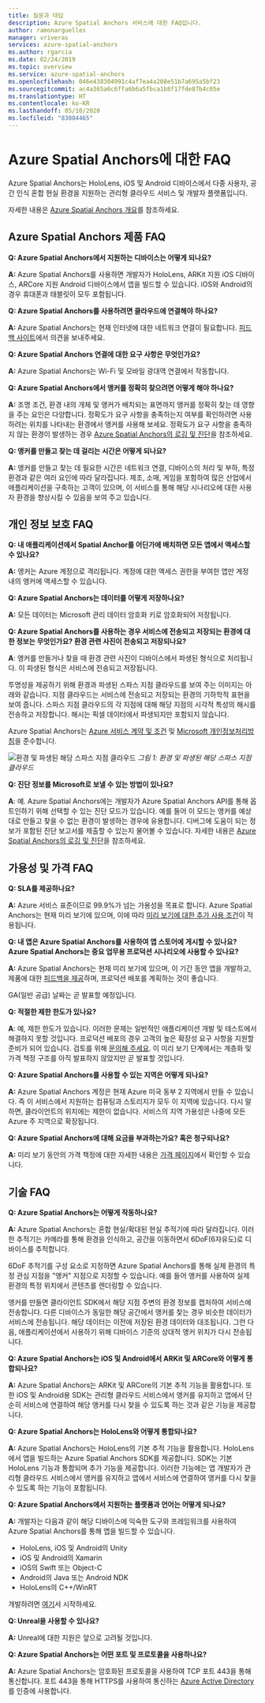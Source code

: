 ```yaml
---
title: 질문과 대답
description: Azure Spatial Anchors 서비스에 대한 FAQ입니다.
author: ramonarguelles
manager: vriveras
services: azure-spatial-anchors
ms.author: rgarcia
ms.date: 02/24/2019
ms.topic: overview
ms.service: azure-spatial-anchors
ms.openlocfilehash: 046e438304991c4af7ea4a208e51b7a695a5bf23
ms.sourcegitcommit: ac4a365a6c6ffa6b6a5fbca1b8f17fde87b4c05e
ms.translationtype: HT
ms.contentlocale: ko-KR
ms.lasthandoff: 05/10/2020
ms.locfileid: "83004465"
---
```

# <a name="frequently-asked-questions-about-azure-spatial-anchors"></a>Azure Spatial Anchors에 대한 FAQ

Azure Spatial Anchors는 HoloLens, iOS 및 Android 디바이스에서 다중 사용자, 공간 인식 혼합 현실 환경을 지원하는 관리형 클라우드 서비스 및 개발자 플랫폼입니다.

자세한 내용은 [Azure Spatial Anchors 개요](overview.md)를 참조하세요.

## <a name="azure-spatial-anchors-product-faqs"></a>Azure Spatial Anchors 제품 FAQ

**Q: Azure Spatial Anchors에서 지원하는 디바이스는 어떻게 되나요?**

**A:** Azure Spatial Anchors를 사용하면 개발자가 HoloLens, ARKit 지원 iOS 디바이스, ARCore 지원 Android 디바이스에서 앱을 빌드할 수 있습니다. iOS와 Android의 경우 휴대폰과 태블릿이 모두 포함됩니다.

**Q: Azure Spatial Anchors를 사용하려면 클라우드에 연결해야 하나요?**

**A:** Azure Spatial Anchors는 현재 인터넷에 대한 네트워크 연결이 필요합니다. [피드백 사이트](https://feedback.azure.com/forums/919252-azure-spatial-anchors)에서 의견을 보내주세요.

**Q: Azure Spatial Anchors 연결에 대한 요구 사항은 무엇인가요?**

**A:** Azure Spatial Anchors는 Wi-Fi 및 모바일 광대역 연결에서 작동합니다.

**Q: Azure Spatial Anchors에서 앵커를 정확히 찾으려면 어떻게 해야 하나요?**

**A:** 조명 조건, 환경 내의 개체 및 앵커가 배치되는 표면까지 앵커를 정확히 찾는 데 영향을 주는 요인은 다양합니다. 정확도가 요구 사항을 충족하는지 여부를 확인하려면 사용하려는 위치를 나타내는 환경에서 앵커를 사용해 보세요. 정확도가 요구 사항을 충족하지 않는 환경이 발생하는 경우 [Azure Spatial Anchors의 로깅 및 진단](./concepts/logging-diagnostics.md)을 참조하세요.

**Q: 앵커를 만들고 찾는 데 걸리는 시간은 어떻게 되나요?**

**A:** 앵커를 만들고 찾는 데 필요한 시간은 네트워크 연결, 디바이스의 처리 및 부하, 특정 환경과 같은 여러 요인에 따라 달라집니다. 제조, 소매, 게임을 포함하여 많은 산업에서 애플리케이션을 구축하는 고객이 있으며, 이 서비스를 통해 해당 시나리오에 대한 사용자 환경을 향상시킬 수 있음을 보여 주고 있습니다.

## <a name="privacy-faq"></a>개인 정보 보호 FAQ

**Q: 내 애플리케이션에서 Spatial Anchor를 어딘가에 배치하면 모든 앱에서 액세스할 수 있나요?**

**A:** 앵커는 Azure 계정으로 격리됩니다. 계정에 대한 액세스 권한을 부여한 앱만 계정 내의 앵커에 액세스할 수 있습니다.

**Q: Azure Spatial Anchors는 데이터를 어떻게 저장하나요?**

**A:** 모든 데이터는 Microsoft 관리 데이터 암호화 키로 암호화되어 저장됩니다.

**Q: Azure Spatial Anchors를 사용하는 경우 서비스에 전송되고 저장되는 환경에 대한 정보는 무엇인가요? 환경 관련 사진이 전송되고 저장되나요?**

**A**: 앵커를 만들거나 찾을 때 환경 관련 사진이 디바이스에서 파생된 형식으로 처리됩니다. 이 파생된 형식은 서비스에 전송되고 저장됩니다.

투명성을 제공하기 위해 환경과 파생된 스파스 지점 클라우드를 보여 주는 이미지는 아래와 같습니다. 지점 클라우드는 서비스에 전송되고 저장되는 환경의 기하학적 표현을 보여 줍니다. 스파스 지점 클라우드의 각 지점에 대해 해당 지점의 시각적 특성의 해시를 전송하고 저장합니다. 해시는 픽셀 데이터에서 파생되지만 포함되지 않습니다.

Azure Spatial Anchors는 [Azure 서비스 계약 및 조건](https://go.microsoft.com/fwLink/?LinkID=522330&amp;amp;clcid=0x9) 및 [Microsoft 개인정보처리방침](https://go.microsoft.com/fwlink/?LinkId=521839&amp;clcid=0x409)을 준수합니다.

![환경 및 파생된 해당 스파스 지점 클라우드](./media/sparse-point-cloud.png)
*그림 1: 환경 및 파생된 해당 스파스 지점 클라우드*

**Q: 진단 정보를 Microsoft로 보낼 수 있는 방법이 있나요?**

**A**: 예. Azure Spatial Anchors에는 개발자가 Azure Spatial Anchors API를 통해 옵트인하기 위해 선택할 수 있는 진단 모드가 있습니다. 예를 들어 이 모드는 앵커를 예상대로 만들고 찾을 수 없는 환경이 발생하는 경우에 유용합니다. 디버그에 도움이 되는 정보가 포함된 진단 보고서를 제출할 수 있는지 물어볼 수 있습니다. 자세한 내용은 [Azure Spatial Anchors의 로깅 및 진단](./concepts/logging-diagnostics.md)을 참조하세요.

## <a name="availability-and-pricing-faqs"></a>가용성 및 가격 FAQ

**Q: SLA를 제공하나요?**

**A:** Azure 서비스 표준이므로 99.9%가 넘는 가용성을 목표로 합니다. Azure Spatial Anchors는 현재 미리 보기에 있으며, 이에 따라 [미리 보기에 대한 추가 사용 조건](https://azure.microsoft.com/support/legal/preview-supplemental-terms/)이 적용됩니다.

**Q: 내 앱은 Azure Spatial Anchors를 사용하여 앱 스토어에 게시할 수 있나요? Azure Spatial Anchors는 중요 업무용 프로덕션 시나리오에 사용할 수 있나요?**

**A:** Azure Spatial Anchors는 현재 미리 보기에 있으며, 이 기간 동안 앱을 개발하고, 제품에 대한 [피드백을 제공](https://feedback.azure.com/forums/919252-azure-spatial-anchors)하며, 프로덕션 배포를 계획하는 것이 좋습니다.

GA(일반 공급) 날짜는 곧 발표할 예정입니다.

**Q: 적절한 제한 한도가 있나요?**

**A**: 예, 제한 한도가 있습니다.  이러한 문제는 일반적인 애플리케이션 개발 및 테스트에서 해결하지 못할 것입니다. 프로덕션 배포의 경우 고객의 높은 확장성 요구 사항을 지원할 준비가 되어 있습니다. 검토를 위해 [문의해 주세요](mailto:azuremrs@microsoft.com). 이 미리 보기 단계에서는 계층화 및 가격 책정 구조를 아직 발표하지 않았지만 곧 발표할 것입니다.

**Q: Azure Spatial Anchors를 사용할 수 있는 지역은 어떻게 되나요?**

**A:** Azure Spatial Anchors 계정은 현재 Azure 미국 동부 2 지역에서 만들 수 있습니다. 즉 이 서비스에서 지원하는 컴퓨팅과 스토리지가 모두 이 지역에 있습니다. 다시 말하면, 클라이언트의 위치에는 제한이 없습니다. 서비스의 지역 가용성은 나중에 모든 Azure 주 지역으로 확장됩니다.

**Q: Azure Spatial Anchors에 대해 요금을 부과하는가요? 혹은 청구되나요?**

**A:** 미리 보기 동안의 가격 책정에 대한 자세한 내용은 [가격 페이지](https://azure.microsoft.com/pricing/details/spatial-anchors/)에서 확인할 수 있습니다.

## <a name="technical-faqs"></a>기술 FAQ

**Q: Azure Spatial Anchors는 어떻게 작동하나요?**

**A:** Azure Spatial Anchors는 혼합 현실/확대된 현실 추적기에 따라 달라집니다. 이러한 추적기는 카메라를 통해 환경을 인식하고, 공간을 이동하면서 6DoF(6자유도)로 디바이스를 추적합니다.

6DoF 추적기를 구성 요소로 지정하면 Azure Spatial Anchors를 통해 실제 환경의 특정 관심 지점을 "앵커" 지점으로 지정할 수 있습니다. 예를 들어 앵커를 사용하여 실제 환경의 특정 위치에서 콘텐츠를 렌더링할 수 있습니다.

앵커를 만들면 클라이언트 SDK에서 해당 지점 주변의 환경 정보를 캡처하여 서비스에 전송합니다. 다른 디바이스가 동일한 해당 공간에서 앵커를 찾는 경우 비슷한 데이터가 서비스에 전송됩니다. 해당 데이터는 이전에 저장된 환경 데이터와 대조됩니다. 그런 다음, 애플리케이션에서 사용하기 위해 디바이스 기준의 상대적 앵커 위치가 다시 전송됩니다.

**Q: Azure Spatial Anchors는 iOS 및 Android에서 ARKit 및 ARCore와 어떻게 통합되나요?**

**A:** Azure Spatial Anchors는 ARKit 및 ARCore의 기본 추적 기능을 활용합니다. 또한 iOS 및 Android용 SDK는 관리형 클라우드 서비스에서 앵커를 유지하고 앱에서 단순히 서비스에 연결하여 해당 앵커를 다시 찾을 수 있도록 하는 것과 같은 기능을 제공합니다.

**Q: Azure Spatial Anchors는 HoloLens와 어떻게 통합되나요?**

**A:** Azure Spatial Anchors는 HoloLens의 기본 추적 기능을 활용합니다. HoloLens에서 앱을 빌드하는 Azure Spatial Anchors SDK를 제공합니다. SDK는 기본 HoloLens 기능과 통합되며 추가 기능을 제공합니다. 이러한 기능에는 앱 개발자가 관리형 클라우드 서비스에서 앵커를 유지하고 앱에서 서비스에 연결하여 앵커를 다시 찾을 수 있도록 하는 기능이 포함됩니다.

**Q: Azure Spatial Anchors에서 지원하는 플랫폼과 언어는 어떻게 되나요?**

**A:** 개발자는 다음과 같이 해당 디바이스에 익숙한 도구와 프레임워크를 사용하여 Azure Spatial Anchors를 통해 앱을 빌드할 수 있습니다.

- HoloLens, iOS 및 Android의 Unity
- iOS 및 Android의 Xamarin
- iOS의 Swift 또는 Object-C
- Android의 Java 또는 Android NDK
- HoloLens의 C++/WinRT

개발하려면 [여기](index.yml)서 시작하세요.

**Q: Unreal을 사용할 수 있나요?**

**A:** Unreal에 대한 지원은 앞으로 고려될 것입니다.

**Q: Azure Spatial Anchors는 어떤 포트 및 프로토콜을 사용하나요?**

**A:** Azure Spatial Anchors는 암호화된 프로토콜을 사용하여 TCP 포트 443을 통해 통신합니다. 포트 443을 통해 HTTPS를 사용하여 통신하는 [Azure Active Directory](https://docs.microsoft.com/azure/active-directory/)를 인증에 사용합니다.
